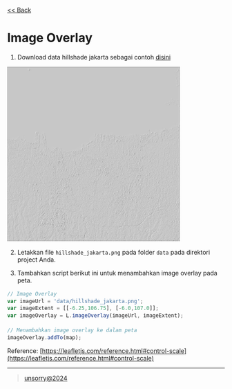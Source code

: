 [<< Back](../README.md)

# Image Overlay

1. Download data hillshade jakarta sebagai contoh [disini](../data/hillshade_jakarta.png)

<img src="../data/hillshade_jakarta.png" width="400">

2. Letakkan file `hillshade_jakarta.png` pada folder `data` pada direktori project Anda.

3. Tambahkan script berikut ini untuk menambahkan image overlay pada peta.
```javascript
// Image Overlay
var imageUrl = 'data/hillshade_jakarta.png';
var imageExtent = [[-6.25,106.75], [-6.0,107.0]];
var imageOverlay = L.imageOverlay(imageUrl, imageExtent);

// Menambahkan image overlay ke dalam peta
imageOverlay.addTo(map);
```
Reference: [https://leafletjs.com/reference.html#control-scale](https://leafletjs.com/reference.html#control-scale)

---
> [unsorry@2024](https://unsorry.net)